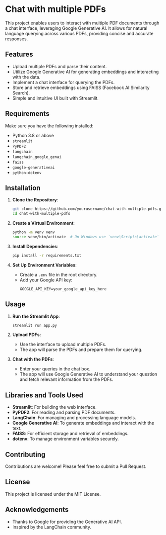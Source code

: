 # Chat with multiple PDFs

This project enables users to interact with multiple PDF documents through a chat interface, leveraging Google Generative AI. It allows for natural language querying across various PDFs, providing concise and accurate responses.

## Features

- Upload multiple PDFs and parse their content.
- Utilize Google Generative AI for generating embeddings and interacting with the data.
- Implement a chat interface for querying the PDFs.
- Store and retrieve embeddings using FAISS (Facebook AI Similarity Search).
- Simple and intuitive UI built with Streamlit.

## Requirements

Make sure you have the following installed:

- Python 3.8 or above
- `streamlit`
- `PyPDF2`
- `langchain`
- `langchain_google_genai`
- `faiss`
- `google-generativeai`
- `python-dotenv`

## Installation

1. **Clone the Repository**:
   ```bash
   git clone https://github.com/yourusername/chat-with-multiple-pdfs.git
   cd chat-with-multiple-pdfs
   ```

2. **Create a Virtual Environment**:
   ```bash
   python -m venv venv
   source venv/bin/activate  # On Windows use `venv\Scripts\activate`
   ```

3. **Install Dependencies**:
   ```bash
   pip install -r requirements.txt
   ```

4. **Set Up Environment Variables**:
   - Create a `.env` file in the root directory.
   - Add your Google API key:
     ```env
     GOOGLE_API_KEY=your_google_api_key_here
     ```

## Usage

1. **Run the Streamlit App**:
   ```bash
   streamlit run app.py
   ```

2. **Upload PDFs**:
   - Use the interface to upload multiple PDFs.
   - The app will parse the PDFs and prepare them for querying.

3. **Chat with the PDFs**:
   - Enter your queries in the chat box.
   - The app will use Google Generative AI to understand your question and fetch relevant information from the PDFs.

## Libraries and Tools Used

- **Streamlit**: For building the web interface.
- **PyPDF2**: For reading and parsing PDF documents.
- **LangChain**: For managing and processing language models.
- **Google Generative AI**: To generate embeddings and interact with the text.
- **FAISS**: For efficient storage and retrieval of embeddings.
- **dotenv**: To manage environment variables securely.

## Contributing

Contributions are welcome! Please feel free to submit a Pull Request.

## License

This project is licensed under the MIT License.

## Acknowledgements

- Thanks to Google for providing the Generative AI API.
- Inspired by the LangChain community.
